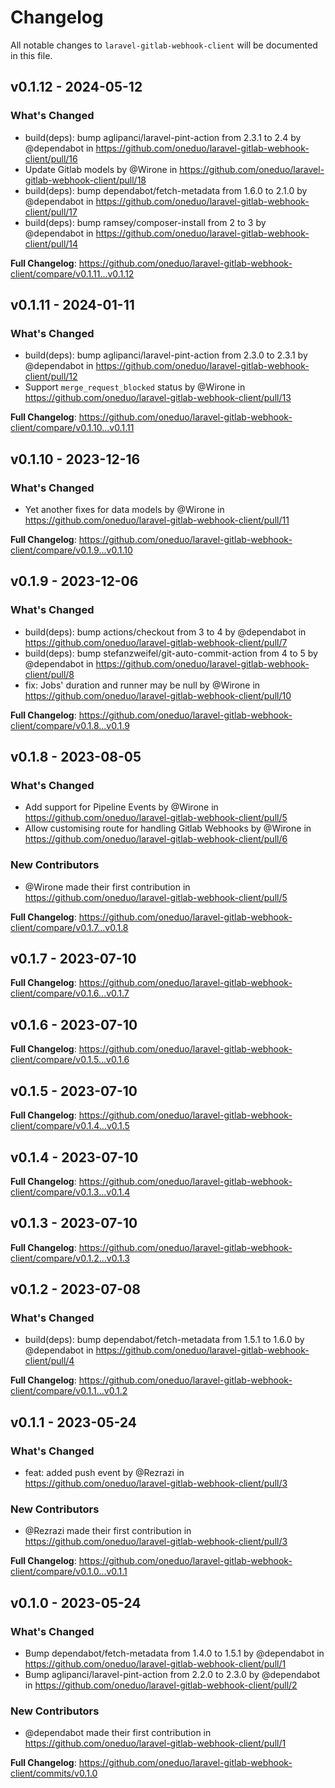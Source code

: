 # Changelog

All notable changes to `laravel-gitlab-webhook-client` will be documented in this file.

## v0.1.12 - 2024-05-12

### What's Changed

* build(deps): bump aglipanci/laravel-pint-action from 2.3.1 to 2.4 by @dependabot in https://github.com/oneduo/laravel-gitlab-webhook-client/pull/16
* Update Gitlab models by @Wirone in https://github.com/oneduo/laravel-gitlab-webhook-client/pull/18
* build(deps): bump dependabot/fetch-metadata from 1.6.0 to 2.1.0 by @dependabot in https://github.com/oneduo/laravel-gitlab-webhook-client/pull/17
* build(deps): bump ramsey/composer-install from 2 to 3 by @dependabot in https://github.com/oneduo/laravel-gitlab-webhook-client/pull/14

**Full Changelog**: https://github.com/oneduo/laravel-gitlab-webhook-client/compare/v0.1.11...v0.1.12

## v0.1.11 - 2024-01-11

### What's Changed

* build(deps): bump aglipanci/laravel-pint-action from 2.3.0 to 2.3.1 by @dependabot in https://github.com/oneduo/laravel-gitlab-webhook-client/pull/12
* Support `merge_request_blocked` status by @Wirone in https://github.com/oneduo/laravel-gitlab-webhook-client/pull/13

**Full Changelog**: https://github.com/oneduo/laravel-gitlab-webhook-client/compare/v0.1.10...v0.1.11

## v0.1.10 - 2023-12-16

### What's Changed

* Yet another fixes for data models by @Wirone in https://github.com/oneduo/laravel-gitlab-webhook-client/pull/11

**Full Changelog**: https://github.com/oneduo/laravel-gitlab-webhook-client/compare/v0.1.9...v0.1.10

## v0.1.9 - 2023-12-06

### What's Changed

* build(deps): bump actions/checkout from 3 to 4 by @dependabot in https://github.com/oneduo/laravel-gitlab-webhook-client/pull/7
* build(deps): bump stefanzweifel/git-auto-commit-action from 4 to 5 by @dependabot in https://github.com/oneduo/laravel-gitlab-webhook-client/pull/8
* fix: Jobs' duration and runner may be null by @Wirone in https://github.com/oneduo/laravel-gitlab-webhook-client/pull/10

**Full Changelog**: https://github.com/oneduo/laravel-gitlab-webhook-client/compare/v0.1.8...v0.1.9

## v0.1.8 - 2023-08-05

### What's Changed

- Add support for Pipeline Events by @Wirone in https://github.com/oneduo/laravel-gitlab-webhook-client/pull/5
- Allow customising route for handling Gitlab Webhooks by @Wirone in https://github.com/oneduo/laravel-gitlab-webhook-client/pull/6

### New Contributors

- @Wirone made their first contribution in https://github.com/oneduo/laravel-gitlab-webhook-client/pull/5

**Full Changelog**: https://github.com/oneduo/laravel-gitlab-webhook-client/compare/v0.1.7...v0.1.8

## v0.1.7 - 2023-07-10

**Full Changelog**: https://github.com/oneduo/laravel-gitlab-webhook-client/compare/v0.1.6...v0.1.7

## v0.1.6 - 2023-07-10

**Full Changelog**: https://github.com/oneduo/laravel-gitlab-webhook-client/compare/v0.1.5...v0.1.6

## v0.1.5 - 2023-07-10

**Full Changelog**: https://github.com/oneduo/laravel-gitlab-webhook-client/compare/v0.1.4...v0.1.5

## v0.1.4 - 2023-07-10

**Full Changelog**: https://github.com/oneduo/laravel-gitlab-webhook-client/compare/v0.1.3...v0.1.4

## v0.1.3 - 2023-07-10

**Full Changelog**: https://github.com/oneduo/laravel-gitlab-webhook-client/compare/v0.1.2...v0.1.3

## v0.1.2 - 2023-07-08

### What's Changed

- build(deps): bump dependabot/fetch-metadata from 1.5.1 to 1.6.0 by @dependabot in https://github.com/oneduo/laravel-gitlab-webhook-client/pull/4

**Full Changelog**: https://github.com/oneduo/laravel-gitlab-webhook-client/compare/v0.1.1...v0.1.2

## v0.1.1 - 2023-05-24

### What's Changed

- feat: added push event by @Rezrazi in https://github.com/oneduo/laravel-gitlab-webhook-client/pull/3

### New Contributors

- @Rezrazi made their first contribution in https://github.com/oneduo/laravel-gitlab-webhook-client/pull/3

**Full Changelog**: https://github.com/oneduo/laravel-gitlab-webhook-client/compare/v0.1.0...v0.1.1

## v0.1.0 - 2023-05-24

### What's Changed

- Bump dependabot/fetch-metadata from 1.4.0 to 1.5.1 by @dependabot in https://github.com/oneduo/laravel-gitlab-webhook-client/pull/1
- Bump aglipanci/laravel-pint-action from 2.2.0 to 2.3.0 by @dependabot in https://github.com/oneduo/laravel-gitlab-webhook-client/pull/2

### New Contributors

- @dependabot made their first contribution in https://github.com/oneduo/laravel-gitlab-webhook-client/pull/1

**Full Changelog**: https://github.com/oneduo/laravel-gitlab-webhook-client/commits/v0.1.0
